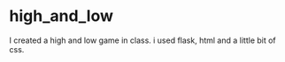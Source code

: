 # high_and_low
I created a high and low game in class.
i used flask, html and a little bit of css. 
